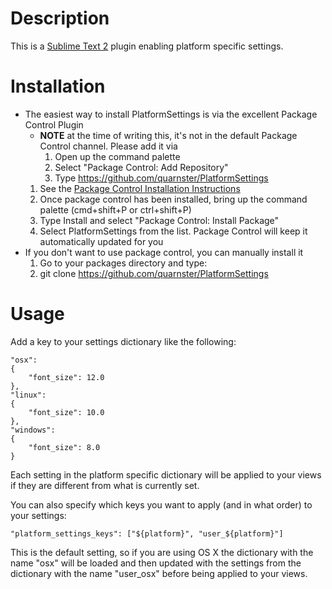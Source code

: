 # Description

This is a [Sublime Text 2](http://www.sublimetext.com) plugin enabling platform specific settings.

# Installation

* The easiest way to install PlatformSettings is via the excellent Package Control Plugin
    * **NOTE** at the time of writing this, it's not in the default Package Control channel. Please add it via
        1. Open up the command palette
        2. Select "Package Control: Add Repository"
        3. Type https://github.com/quarnster/PlatformSettings
    1. See the [Package Control Installation Instructions](http://wbond.net/sublime_packages/package_control/installation)
    2. Once package control has been installed, bring up the command palette (cmd+shift+P or ctrl+shift+P)
    3. Type Install and select "Package Control: Install Package"
    4. Select PlatformSettings from the list. Package Control will keep it automatically updated for you
* If you don't want to use package control, you can manually install it
    1. Go to your packages directory and type:
    2.    git clone https://github.com/quarnster/PlatformSettings

# Usage

Add a key to your settings dictionary like the following:

    "osx":
    {
        "font_size": 12.0
    },
    "linux":
    {
        "font_size": 10.0
    },
    "windows":
    {
        "font_size": 8.0
    }


Each setting in the platform specific dictionary will be applied to your views if they are different from what is currently set.

You can also specify which keys you want to apply (and in what order) to your settings:

    "platform_settings_keys": ["${platform}", "user_${platform}"]

This is the default setting, so if you are using OS X the dictionary with the name "osx" will be loaded and then updated with the settings from the dictionary with the name "user_osx" before being applied to your views.

